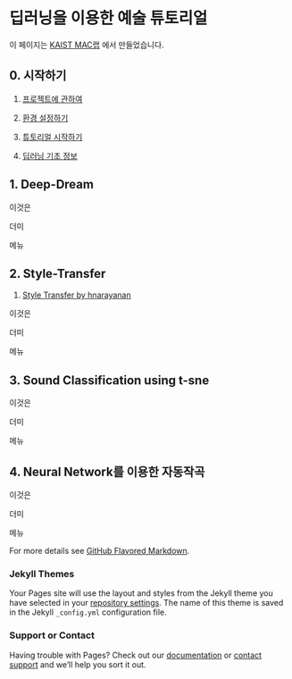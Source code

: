 딥러닝을 이용한 예술 튜토리얼
=============================

이 페이지는 [KAIST MAC랩](http://mac.kaist.ac.kr) 에서 만들었습니다.

## 0. 시작하기

1. [프로젝트에 관하여](about.md)

2. [환경 설정하기](setting.md)

3. [튜토리얼 시작하기](start.md)

4. [딥러닝 기초 정보](Deep_basic.md)

## 1. Deep-Dream

이것은

더미

메뉴

## 2. Style-Transfer

1. [Style Transfer by hnarayanan](style_transfer.html)

이것은

더미

메뉴

## 3. Sound Classification using t-sne

이것은

더미

메뉴

## 4. Neural Network를 이용한 자동작곡

이것은

더미

메뉴

For more details see [GitHub Flavored Markdown](https://guides.github.com/features/mastering-markdown/).

### Jekyll Themes

Your Pages site will use the layout and styles from the Jekyll theme you have selected in your [repository settings](https://github.com/maclab-kaist/DeepArt/settings). The name of this theme is saved in the Jekyll `_config.yml` configuration file.

### Support or Contact

Having trouble with Pages? Check out our [documentation](https://help.github.com/categories/github-pages-basics/) or [contact support](https://github.com/contact) and we’ll help you sort it out.

